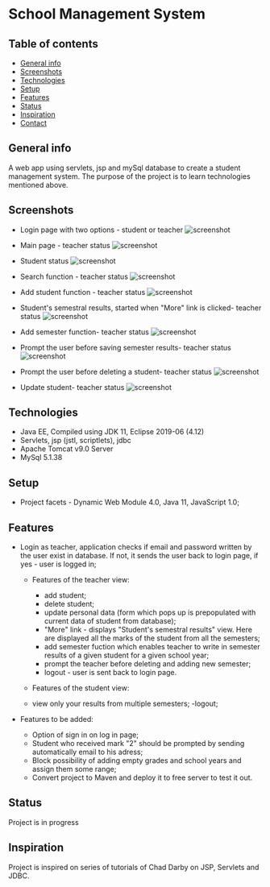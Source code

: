 

# School Management System
> 

## Table of contents
* [General info](#general-info)
* [Screenshots](#screenshots)
* [Technologies](#technologies)
* [Setup](#setup)
* [Features](#features)
* [Status](#status)
* [Inspiration](#inspiration)
* [Contact](#contact)

## General info
A web app using servlets, jsp and mySql database to create a student management system. 
The purpose of the project is to learn technologies mentioned above.


## Screenshots

* Login page with two options - student or teacher
![screenshot](https://user-images.githubusercontent.com/46251960/68549076-7222ac80-03f4-11ea-8b75-8df557736b28.png)

* Main page - teacher status
![screenshot](https://user-images.githubusercontent.com/46251960/68549092-a7c79580-03f4-11ea-8b86-4a1915fbd96a.png)

* Student status
![screenshot](https://user-images.githubusercontent.com/46251960/68623400-b6857980-04d4-11ea-940e-fbad7d8b5c4a.png)

* Search function - teacher status
![screenshot](https://user-images.githubusercontent.com/46251960/68549101-c332a080-03f4-11ea-9582-be5a4f9d6aca.png)

* Add student function - teacher status
![screenshot](https://user-images.githubusercontent.com/46251960/68623450-d9b02900-04d4-11ea-8553-ac3389f9efb7.png)

* Student's semestral results, started when "More" link is clicked- teacher status
![screenshot](https://user-images.githubusercontent.com/46251960/68623960-fc8f0d00-04d5-11ea-8cf2-eaa81cdd0dfd.png)

* Add semester function- teacher status
![screenshot](https://user-images.githubusercontent.com/46251960/68623849-b3d75400-04d5-11ea-862e-8e4c2052da88.png)

* Prompt the user before saving semester results- teacher status
![screenshot](https://user-images.githubusercontent.com/46251960/68623995-10d30a00-04d6-11ea-8a86-27a50f188787.png)

* Prompt the user before deleting a student- teacher status
![screenshot](https://user-images.githubusercontent.com/46251960/68549302-f70ec580-03f6-11ea-97ff-edf58174a047.png)

* Update student- teacher status
![screenshot](https://user-images.githubusercontent.com/46251960/68623483-e9c80880-04d4-11ea-8808-b7579f9961b7.png)

## Technologies
* Java EE, Compiled using JDK 11, Eclipse 2019-06 (4.12)
* Servlets, jsp (jstl, scriptlets), jdbc
* Apache Tomcat v9.0 Server
* MySql 5.1.38


## Setup
* Project facets - Dynamic Web Module 4.0, Java 11, JavaScript 1.0;


## Features
* Login as teacher, application checks if email and password written by the user exist in database. If not, it sends the user
back to login page, if yes - user is logged in;

   * Features of the teacher view:
     - add student;
     - delete student;
     - update personal data (form which pops up is prepopulated with current data of student from database);
     - "More" link - displays "Student's semestral results" view. Here are displayed all the marks of the student
       from all the semesters;
     - add semester fuction which enables teacher to write in semester results of a given student for a given school year;
     - prompt the teacher before deleting and adding new semester;
     - logout - user is sent back to login page.
     
   * Features of the student view:
   - view only your results from multiple semesters;
   -logout;

* Features to be added:

    - Option of sign in on log in page;
    - Student who received mark "2" should be prompted by sending automatically email to his adress;
    - Block possibility of adding empty grades and school years and assign them some range;
    - Convert project to Maven and deploy it to free server to test it out.

## Status
Project is in progress

## Inspiration
Project is inspired on series of tutorials of Chad Darby on JSP, Servlets and JDBC.

